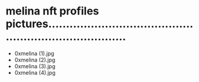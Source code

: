 # melina nft profiles pictures...........................................................................
- 0xmelina (1).jpg
- 0xmelina (2).jpg
- 0xmelina (3).jpg
- 0xmelina (4).jpg
